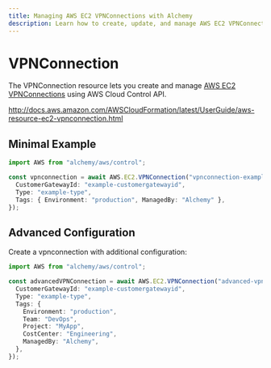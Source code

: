 ```yaml
---
title: Managing AWS EC2 VPNConnections with Alchemy
description: Learn how to create, update, and manage AWS EC2 VPNConnections using Alchemy Cloud Control.
---
```


# VPNConnection

The VPNConnection resource lets you create and manage [AWS EC2 VPNConnections](https://docs.aws.amazon.com/ec2/latest/userguide/) using AWS Cloud Control API.

http://docs.aws.amazon.com/AWSCloudFormation/latest/UserGuide/aws-resource-ec2-vpnconnection.html

## Minimal Example

```ts
import AWS from "alchemy/aws/control";

const vpnconnection = await AWS.EC2.VPNConnection("vpnconnection-example", {
  CustomerGatewayId: "example-customergatewayid",
  Type: "example-type",
  Tags: { Environment: "production", ManagedBy: "Alchemy" },
});
```

## Advanced Configuration

Create a vpnconnection with additional configuration:

```ts
import AWS from "alchemy/aws/control";

const advancedVPNConnection = await AWS.EC2.VPNConnection("advanced-vpnconnection", {
  CustomerGatewayId: "example-customergatewayid",
  Type: "example-type",
  Tags: {
    Environment: "production",
    Team: "DevOps",
    Project: "MyApp",
    CostCenter: "Engineering",
    ManagedBy: "Alchemy",
  },
});
```

